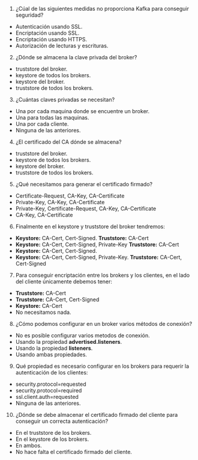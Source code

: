 1. ¿Cúal de las siguientes medidas no proporciona Kafka para conseguir seguridad?
  * Autenticación usando SSL.
  * Encriptación usando SSL.
  * Encriptación usando HTTPS.
  * Autorización de lecturas y escrituras.

2. ¿Dónde se almacena la clave privada del broker?
  * truststore del broker.
  * keystore de todos los brokers.
  * keystore del broker.
  * truststore de todos los brokers.

3. ¿Cuántas claves privadas se necesitan?
  * Una por cada maquina donde se encuentre un broker.
  * Una para todas las maquinas.
  * Una por cada cliente.
  * Ninguna de las anteriores.

4. ¿El certificado del CA dónde se almacena?
  * truststore del broker.
  * keystore de todos los brokers.
  * keystore del broker.
  * truststore de todos los brokers.

5. ¿Qué necesitamos para generar el certificado firmado?
  * Certificate-Request, CA-Key, CA-Certificate
  * Private-Key, CA-Key, CA-Certificate
  * Private-Key, Certificate-Request, CA-Key, CA-Certificate
  * CA-Key, CA-Certificate

6. Finalmente en el keystore y truststore del broker tendremos:
  * **Keystore:** CA-Cert, Cert-Signed. **Truststore:** CA-Cert
  * **Keystore:** CA-Cert, Cert-Signed, Private-Key **Truststore:** CA-Cert
  * **Keystore:** CA-Cert, Cert-Signed.
  * **Keystore:** CA-Cert, Cert-Signed, Private-Key. **Truststore:** CA-Cert, Cert-Signed

7. Para conseguir encriptación entre los brokers y los clientes, en el lado del cliente únicamente debemos tener:
  *  **Truststore:** CA-Cert
  *  **Truststore:** CA-Cert, Cert-Signed
  *  **Keystore:** CA-Cert
  *  No necesitamos nada.

8. ¿Cómo podemos configurar en un broker varios métodos de conexión?
  * No es posible configurar varios metodos de conexión.
  * Usando la propiedad **advertised.listeners**.
  * Usando la propiedad **listeners**.
  * Usando ambas propiedades.

9. Qué propiedad es necesario configurar en los brokers para requerir la autenticación de los clientes:
  * security.protocol=requested
  * security.protocol=required
  * ssl.client.auth=requested
  * Ninguna de las anteriores.

10. ¿Dónde se debe almacenar el certificado firmado del cliente para conseguir un correcta autenticación?
  * En el truststore de los brokers.
  * En el keystore de los brokers.
  * En ambos.
  * No hace falta el certificado firmado del cliente.
